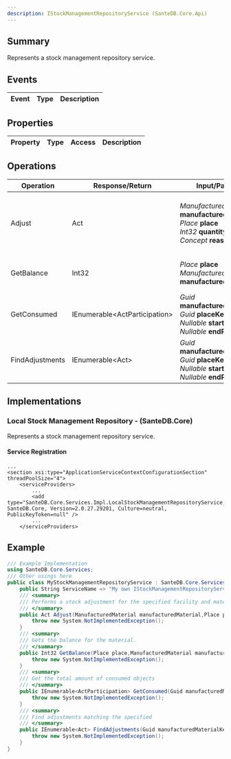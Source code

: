 ```yaml
---
description: IStockManagementRepositoryService (SanteDB.Core.Api)
---
```


## Summary
Represents a stock management repository service.

## Events

|Event|Type|Description|
|-|-|-|

## Properties

|Property|Type|Access|Description|
|-|-|-|-|

## Operations

|Operation|Response/Return|Input/Parameter|Description|
|-|-|-|-|
|Adjust|Act|*ManufacturedMaterial* **manufacturedMaterial**<br/>*Place* **place**<br/>*Int32* **quantity**<br/>*Concept* **reason**|Performs a stock adjustment for the specified facility and material.|
|GetBalance|Int32|*Place* **place**<br/>*ManufacturedMaterial* **manufacturedMaterial**|Gets the balance for the material.|
|GetConsumed|IEnumerable&lt;ActParticipation>|*Guid* **manufacturedMaterialKey**<br/>*Guid* **placeKey**<br/>*Nullable<DateTimeOffset>* **startPeriod**<br/>*Nullable<DateTimeOffset>* **endPeriod**|Get the total amount of consumed objects|
|FindAdjustments|IEnumerable&lt;Act>|*Guid* **manufacturedMaterialKey**<br/>*Guid* **placeKey**<br/>*Nullable<DateTimeOffset>* **startPeriod**<br/>*Nullable<DateTimeOffset>* **endPeriod**|Find adjustments matching the specified|

## Implementations


### Local Stock Management Repository - (SanteDB.Core)
Represents a stock management repository service.

#### Service Registration
```markup
...
<section xsi:type="ApplicationServiceContextConfigurationSection" threadPoolSize="4">
	<serviceProviders>
		...
		<add type="SanteDB.Core.Services.Impl.LocalStockManagementRepositoryService, SanteDB.Core, Version=2.0.27.29201, Culture=neutral, PublicKeyToken=null" />
		...
	</serviceProviders>
```
## Example
```csharp
/// Example Implementation
using SanteDB.Core.Services;
/// Other usings here
public class MyStockManagementRepositoryService : SanteDB.Core.Services.IStockManagementRepositoryService { 
	public String ServiceName => "My own IStockManagementRepositoryService service";
	/// <summary>
	/// Performs a stock adjustment for the specified facility and material.
	/// </summary>
	public Act Adjust(ManufacturedMaterial manufacturedMaterial,Place place,Int32 quantity,Concept reason){
		throw new System.NotImplementedException();
	}
	/// <summary>
	/// Gets the balance for the material.
	/// </summary>
	public Int32 GetBalance(Place place,ManufacturedMaterial manufacturedMaterial){
		throw new System.NotImplementedException();
	}
	/// <summary>
	/// Get the total amount of consumed objects
	/// </summary>
	public IEnumerable<ActParticipation> GetConsumed(Guid manufacturedMaterialKey,Guid placeKey,Nullable<DateTimeOffset> startPeriod,Nullable<DateTimeOffset> endPeriod){
		throw new System.NotImplementedException();
	}
	/// <summary>
	/// Find adjustments matching the specified
	/// </summary>
	public IEnumerable<Act> FindAdjustments(Guid manufacturedMaterialKey,Guid placeKey,Nullable<DateTimeOffset> startPeriod,Nullable<DateTimeOffset> endPeriod){
		throw new System.NotImplementedException();
	}
}
```

